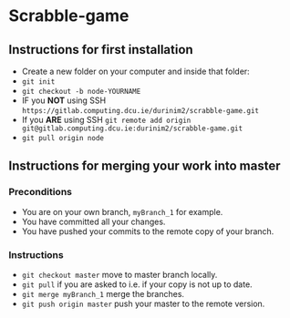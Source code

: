 # Scrabble-game

## Instructions for first installation
* Create a new folder on your computer and inside  that folder:
* `git init`
* `git checkout -b node-YOURNAME`
* IF you **NOT** using SSH `https://gitlab.computing.dcu.ie/durinim2/scrabble-game.git`
* If you **ARE** using SSH `git remote add origin git@gitlab.computing.dcu.ie:durinim2/scrabble-game.git`
* `git pull origin node`

## Instructions for merging your work into master

### Preconditions

* You are on your own branch, `myBranch_1` for example.
* You have committed all your changes.
* You have pushed your commits to the remote copy of your branch.

### Instructions

* `git checkout master` move to master branch locally.
* `git pull` if you are asked to i.e. if your copy is not up to date.
* `git merge myBranch_1` merge the branches.
* `git push origin master` push your master to the remote version.